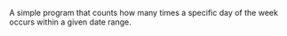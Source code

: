 A simple program that counts how many times a specific day of the week occurs within a given date range.
